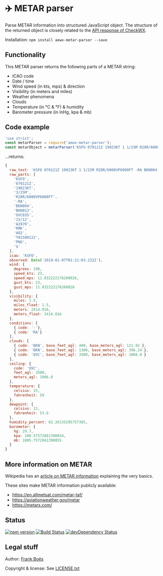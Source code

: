 ✈️ METAR parser
===============

Parse METAR information into structured JavaScript object. The structure of the returned object is closely related to the [API response of CheckWX](https://api.checkwx.com/#metar-fields).

Installation: `npm install aewx-metar-parser --save`

Functionality
-------------

This METAR parser returns the following parts of a METAR string:

* ICAO code
* Date / time
* Wind speed (in kts, mps) & direction
* Visibility (in meters and miles)
* Weather phenomena
* Clouds
* Temperature (in °C & °F) & humidity
* Barometer pressure (in InHg, kpa & mb)

Code example
------------

```javascript
'use strict';
const metarParser = require('aewx-metar-parser');
const metarObject = metarParser('KSFO 070121Z 19023KT 1 1/2SM R28R/6000VP6000FT -RA BKN004 BKN013 OVC035 15/12 A2970 RMK AO2 T01500122 PNO $');

```

…returns:

```javascript
{
  raw_text: 'KSFO 070121Z 19023KT 1 1/2SM R28R/6000VP6000FT -RA BKN004 BKN013 OVC035 15/12 A2970 RMK AO2 T01500122 PNO $',
  raw_parts: [
    'KSFO',
    '070121Z',
    '19023KT',
    '3/2SM',
    'R28R/6000VP6000FT',
    '-RA',
    'BKN004',
    'BKN013',
    'OVC035',
    '15/12',
    'A2970',
    'RMK',
    'AO2',
    'T01500122',
    'PNO',
    '$'
  ],
  icao: 'KSFO',
  observed: Date('2019-01-07T01:21:03.232Z'),
  wind: {
    degrees: 190,
    speed_kts: 23,
    speed_mps: 11.832222176208026,
    gust_kts: 23,
    gust_mps: 11.832222176208026
  },
  visibility: {
    miles: 1.5,
    miles_float: 1.5,
    meters: 2414.016,
    meters_float: 2414.016
  },
  conditions: [
    { code: '-'},
    { code: 'RA'}
  ],
  clouds: [
    { code: 'BKN', base_feet_agl: 400, base_meters_agl: 121.92 },
    { code: 'BKN', base_feet_agl: 1300, base_meters_agl: 396.24 },
    { code: 'OVC', base_feet_agl: 3500, base_meters_agl: 1066.8 }
  ],
  ceiling: {
    code: 'OVC',
    feet_agl: 3500,
    meters_agl: 1066.8
  },
  temperature: {
    celsius: 15,
    fahrenheit: 59
  },
  dewpoint: {
    celsius: 12,
    fahrenheit: 53.6
  },
  humidity_percent: 82.26135295757305,
  barometer: {
    hg: 29.7,
    kpa: 100.57572661390854,
    mb: 1005.7572661390855
  }
}
```



More information on METAR
--------------------------

Wikipedia has an [article on METAR information](https://en.wikipedia.org/wiki/METAR) explaining the very basics.

These sites make METAR information publicly available:

* https://en.allmetsat.com/metar-taf/
* https://aviationweather.gov/metar
* https://metars.com/

Status
-------

[![npm version](https://badge.fury.io/js/aewx-metar-parser.svg)](https://badge.fury.io/js/aewx-metar-parser)
[![Build Status](https://travis-ci.org/fboes/metar-parser.svg?branch=master)](https://travis-ci.org/fboes/metar-parser)
[![devDependency Status](https://david-dm.org/fboes/metar-parser/dev-status.svg)](https://david-dm.org/fboes/metar-parser?type=dev)

Legal stuff
-----------

Author: [Frank Boës](http://3960.org)

Copyright & license: See [LICENSE.txt](LICENSE.txt)
